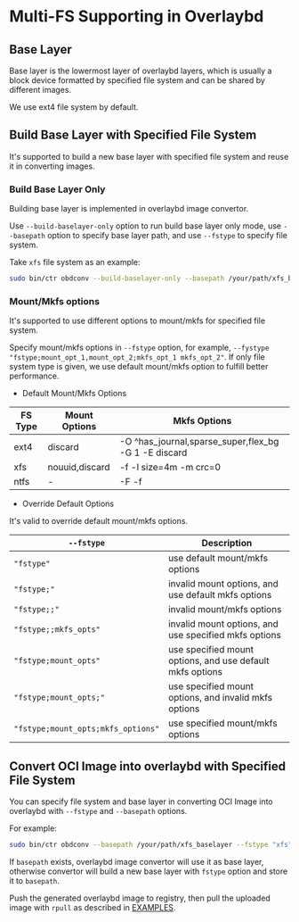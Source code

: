 # Multi-FS Supporting in Overlaybd 

## Base Layer
Base layer is the lowermost layer of overlaybd layers, which is usually a block device formatted by specified file system and can be shared by different images.

We use ext4 file system by default.

## Build Base Layer with Specified File System
It's supported to build a new base layer with specified file system and reuse it in converting images.

### Build Base Layer Only
Building base layer is implemented in overlaybd image convertor. 

Use `--build-baselayer-only` option to run build base layer only mode, use `--basepath` option to specify base layer path, and use `--fstype` to specify file system.

Take `xfs` file system as an example:

```bash
sudo bin/ctr obdconv --build-baselayer-only --basepath /your/path/xfs_baselayer --fstype "xfs"
```

### Mount/Mkfs options
It's supported to use different options to mount/mkfs for specified file system.

Specify mount/mkfs options in `--fstype` option, for example, `--fystype "fstype;mount_opt_1,mount_opt_2;mkfs_opt_1 mkfs_opt_2"`.
If only file system type is given, we use default mount/mkfs option to fulfill better performance.

+ Default Mount/Mkfs Options

|FS Type|Mount Options|Mkfs Options|
|---|---|---|
|ext4|discard|-O ^has_journal,sparse_super,flex_bg -G 1 -E discard|
|xfs|nouuid,discard|-f -l size=4m -m crc=0|
|ntfs|-|-F -f|

+ Override Default Options

It's valid to override default mount/mkfs options. 

|`--fstype`|Description|
|---|---|
|`"fstype"`|use default mount/mkfs options|
|`"fstype;"`|invalid mount options, and use default mkfs options|
|`"fstype;;"`|invalid mount/mkfs options|
|`"fstype;;mkfs_opts"`|invalid mount options, and use specified mkfs options|
|`"fstype;mount_opts"`|use specified mount options, and use default mkfs options|
|`"fstype;mount_opts;"`|use specified mount options, and invalid mkfs options|
|`"fstype;mount_opts;mkfs_options"`|use specified mount/mkfs options|

## Convert OCI Image into overlaybd with Specified File System
You can specify file system and base layer in converting OCI Image into overlaybd with `--fstype` and `--basepath` options.

For example:

```bash
sudo bin/ctr obdconv --basepath /your/path/xfs_baselayer --fstype "xfs" registry.hub.docker.com/library/redis:6.2.1 localhost:5000/redis:6.2.1_obd_xfs
```

If `basepath` exists, overlaybd image convertor will use it as base layer, otherwise convertor will build a new base layer with `fstype` option and store it to `basepath`.

Push the generated overlaybd image to registry, then pull the uploaded image with `rpull` as described in [EXAMPLES](EXAMPLES.md).